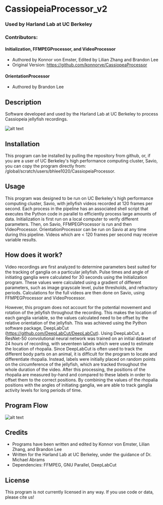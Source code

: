# CassiopeiaProcessor_v2

### Used by Harland Lab at UC Berkeley

### Contributors:
#### Initialization, FFMPEGProcessor, and VideoProcessor
- Authored by Konnor von Emster, Edited by Lilian Zhang and Brandon Lee
- Original Version: https://github.com/konnorve/CassiopeaProcessor

#### OrientationProcessor
- Authored by Brandon Lee

## Description
Software developed and used by the Harland Lab at UC Berkeley to process Cassiopeia jellyfish recordings. 

![alt text](https://github.com/bhlee1020/CassiopeiaProcessor_v2/blob/main/images/labelled_jelly.gif)

<!--- ## Table of Contents --->

## Installation
This program can be installed by pulling the repository from github, or, if you are a user of UC Berkeley's high performance computing cluster, Savio, you can copy the program directly from: /global/scratch/users/bhlee1020/CassiopeiaProcessor.

## Usage
This program was designed to be run on UC Berkeley's high performance computing cluster, Savio, with jellyfish videos recorded at 120 frames per second. Each process in the pipeline has an associated shell script that executes the Python code in parallel to efficiently process large amounts of data. Initialization is first run on a local computer to verify different parameters. Then, on Savio, FFMPEGProcessor is run and then VideoProcessor. OrientationProcessor can be run on Savio at any time during this pipeline. Videos which are < 120 frames per second may receive variable results.

## How does it work? 
Video recordings are first analyzed to determine parameters best suited for the tracking of ganglia on a particular jellyfish. Pulse times and angle of initiating ganglia were calculated for 30 seconds using the Initialization program. These values were calculated using a gradient of different parameters, such as image grayscale level, pulse thresholds, and refractory periods. Calculations for the full videos are then done on Savio, using FFMPEGProcessor and VideoProcessor.

However, this program does not account for the potential movement and rotation of the jellyfish throughout the recording. This makes the location of each ganglia variable, so the values calculated need to be offset by the relative orientation of the jellyfish. This was achieved using the Python software package, DeepLabCut (https://github.com/DeepLabCut/DeepLabCut). Using DeepLabCut, a ResNet-50 convolutional neural network was trained on an initial dataset of 24 hours of recording, with seventeen labels which were used to estimate the location of rhopalia. Since DeepLabCut is often used to track the different body parts on an animal, it is difficult for the program to locate and differentiate rhopalia. Instead, labels were initially placed on random points on the circumference of the jellyfish, which are tracked throughout the whole duration of the video. After this processing, the positions of the rhopalia are measured by-hand and compared to these labels in order to offset them to the correct positions. By combining the values of the rhopalia positions with the angles of initiating ganglia, we are able to track ganglia activity levels for long periods of time.

## Program Flow
![alt text](https://github.com/bhlee1020/CassiopeiaProcessor_v2/blob/main/images/program_flow.png)

## Credits
- Programs have been written and edited by Konnor von Emster, Lilian Zhang, and Brandon Lee
- Written for the Harland Lab at UC Berkeley, under the guidance of Dr. Michael Abrams
- Dependencies: FFMPEG, GNU Parallel, DeepLabCut

## License
This program is not currently licensed in any way. If you use code or data, please cite us!
